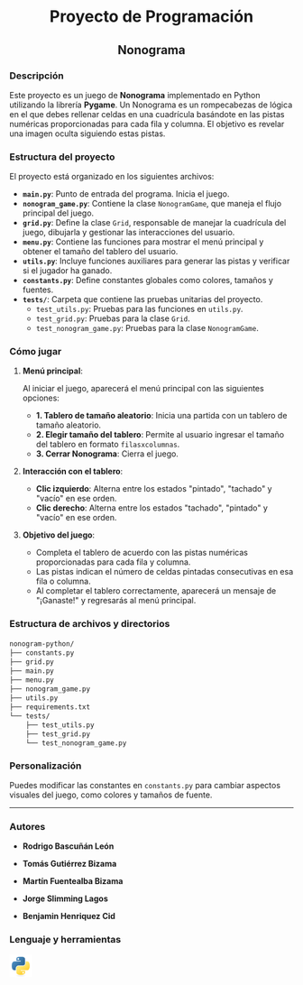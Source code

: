 <h1 align="center">Proyecto de Programación</h1>

<h2 align="center">  Nonograma </h2>

### Descripción

Este proyecto es un juego de **Nonograma** implementado en Python utilizando la librería **Pygame**. Un Nonograma es un rompecabezas de lógica en el que debes rellenar celdas en una cuadrícula basándote en las pistas numéricas proporcionadas para cada fila y columna. El objetivo es revelar una imagen oculta siguiendo estas pistas.

### Estructura del proyecto

El proyecto está organizado en los siguientes archivos:

- **`main.py`**: Punto de entrada del programa. Inicia el juego.
- **`nonogram_game.py`**: Contiene la clase `NonogramGame`, que maneja el flujo principal del juego.
- **`grid.py`**: Define la clase `Grid`, responsable de manejar la cuadrícula del juego, dibujarla y gestionar las interacciones del usuario.
- **`menu.py`**: Contiene las funciones para mostrar el menú principal y obtener el tamaño del tablero del usuario.
- **`utils.py`**: Incluye funciones auxiliares para generar las pistas y verificar si el jugador ha ganado.
- **`constants.py`**: Define constantes globales como colores, tamaños y fuentes.
- **`tests/`**: Carpeta que contiene las pruebas unitarias del proyecto.
    - `test_utils.py`: Pruebas para las funciones en `utils.py`.
    - `test_grid.py`: Pruebas para la clase `Grid`.
    - `test_nonogram_game.py`: Pruebas para la clase `NonogramGame`.

### Cómo jugar

1. **Menú principal**:

   Al iniciar el juego, aparecerá el menú principal con las siguientes opciones:

    - **1. Tablero de tamaño aleatorio**: Inicia una partida con un tablero de tamaño aleatorio.
    - **2. Elegir tamaño del tablero**: Permite al usuario ingresar el tamaño del tablero en formato `filasxcolumnas`.
    - **3. Cerrar Nonograma**: Cierra el juego.

2. **Interacción con el tablero**:

    - **Clic izquierdo**: Alterna entre los estados "pintado", "tachado" y "vacío" en ese orden.
    - **Clic derecho**: Alterna entre los estados "tachado", "pintado" y "vacío" en ese orden.

3. **Objetivo del juego**:

    - Completa el tablero de acuerdo con las pistas numéricas proporcionadas para cada fila y columna.
    - Las pistas indican el número de celdas pintadas consecutivas en esa fila o columna.
    - Al completar el tablero correctamente, aparecerá un mensaje de "¡Ganaste!" y regresarás al menú principal.

### Estructura de archivos y directorios

```
nonogram-python/
├── constants.py
├── grid.py
├── main.py
├── menu.py
├── nonogram_game.py
├── utils.py
├── requirements.txt
└── tests/
    ├── test_utils.py
    ├── test_grid.py
    └── test_nonogram_game.py
```

### Personalización

Puedes modificar las constantes en `constants.py` para cambiar aspectos visuales del juego, como colores y tamaños de fuente.

---

### Autores
<p align="left">
</p>

- **Rodrigo Bascuñán León**

- **Tomás Gutiérrez Bizama**

- **Martín Fuentealba Bizama**

- **Jorge Slimming Lagos**

- **Benjamin Henriquez Cid**

  
### Lenguaje y herramientas
<p align="left"> <a href="https://www.python.org" target="_blank" rel="noreferrer"> <img src="https://raw.githubusercontent.com/devicons/devicon/master/icons/python/python-original.svg" alt="python" width="40" height="40"/> </a> </p>
